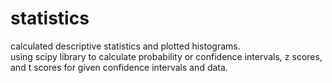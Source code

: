 # statistics
calculated descriptive statistics and plotted histograms.
<br> 
using scipy library to calculate probability or confidence intervals, z scores, and t scores for given confidence intervals and data.
